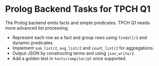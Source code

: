 # Prolog Backend Tasks for TPCH Q1

The Prolog backend emits facts and simple predicates. TPCH Q1 needs more advanced list processing.

- Represent each row as a fact and group rows using `findall/3` and dynamic predicates.
- Implement `sum_list/2`, `avg_list/2` and `count_list/2` for aggregations.
- Output JSON by constructing terms and using `json_write/2`.
- Add a golden test in `tests/compiler/pl` once supported.
